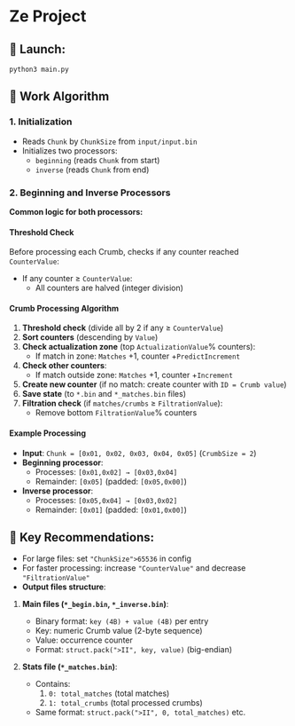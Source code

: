 # Ze Project  

## 🚀 Launch:  

```
python3 main.py

```

## 🔧 Work Algorithm  

### 1. Initialization  
- Reads `Chunk` by `ChunkSize` from `input/input.bin`  
- Initializes two processors:  
  - `beginning` (reads `Chunk` from start)  
  - `inverse` (reads `Chunk` from end)  

### 2. Beginning and Inverse Processors  

**Common logic for both processors:**  

#### **Threshold Check**  
Before processing each Crumb, checks if any counter reached `CounterValue`:  
- If any counter ≥ `CounterValue`:  
  - All counters are halved (integer division)  

#### **Crumb Processing Algorithm**  
1. **Threshold check** (divide all by 2 if any ≥ `CounterValue`)  
2. **Sort counters** (descending by `Value`)  
3. **Check actualization zone** (top `ActualizationValue`% counters):  
   - If match in zone: `Matches` +1, counter +`PredictIncrement`  
4. **Check other counters**:  
   - If match outside zone: `Matches` +1, counter +`Increment`  
5. **Create new counter** (if no match: create counter with `ID = Crumb value`)  
6. **Save state** (to `*.bin` and `*_matches.bin` files)  
7. **Filtration check** (if `matches/crumbs` ≥ `FiltrationValue`):  
   - Remove bottom `FiltrationValue`% counters  

#### **Example Processing**  
- **Input**: `Chunk = [0x01, 0x02, 0x03, 0x04, 0x05]` (`CrumbSize = 2`)  
- **Beginning processor**:  
  - Processes: `[0x01,0x02] → [0x03,0x04]`  
  - Remainder: `[0x05]` (padded: `[0x05,0x00]`)  
- **Inverse processor**:  
  - Processes: `[0x05,0x04] → [0x03,0x02]`  
  - Remainder: `[0x01]` (padded: `[0x01,0x00]`)  

## 🚀 Key Recommendations:  
- For large files: set `"ChunkSize">65536` in config  
- For faster processing: increase `"CounterValue"` and decrease `"FiltrationValue"`  
- **Output files structure**:  

1. **Main files (`*_begin.bin`, `*_inverse.bin`)**:  
   - Binary format: `key (4B) + value (4B)` per entry  
   - Key: numeric Crumb value (2-byte sequence)  
   - Value: occurrence counter  
   - Format: `struct.pack(">II", key, value)` (big-endian)  

2. **Stats file (`*_matches.bin`)**:  
   - Contains:  
     1. `0: total_matches` (total matches)  
     2. `1: total_crumbs` (total processed crumbs)  
   - Same format: `struct.pack(">II", 0, total_matches)` etc.
